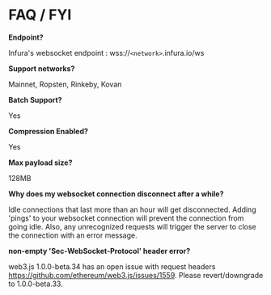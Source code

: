 # FAQ / FYI

**Endpoint?**

Infura's websocket endpoint : wss://`<network>`.infura.io/ws

**Support networks?**

Mainnet, Ropsten, Rinkeby, Kovan

**Batch Support?**

Yes

**Compression Enabled?**

Yes

**Max payload size?**

128MB

**Why does my websocket connection disconnect after a while?**

Idle connections that last more than an hour will get disconnected. Adding 'pings' to your websocket connection will prevent the connection from going idle.
Also, any unrecognized requests will trigger the server to close the connection with an error message.

**non-empty 'Sec-WebSocket-Protocol' header error?**

web3.js 1.0.0-beta.34 has an open issue with request headers https://github.com/ethereum/web3.js/issues/1559. Please revert/downgrade to 1.0.0-beta.33.


